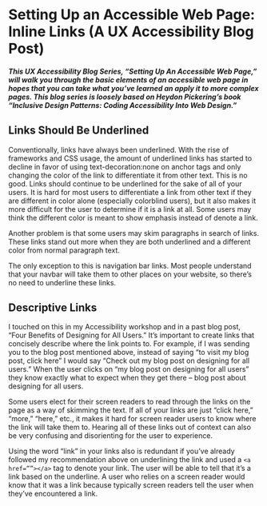 # Setting Up an Accessible Web Page: Inline Links (A UX Accessibility Blog Post)
##### This UX Accessibility Blog Series, “Setting Up An Accessible Web Page,” will walk you through the basic elements of an accessible web page in hopes that you can take what you’ve learned an apply it to more complex pages. This blog series is loosely based on Heydon Pickering’s book “Inclusive Design Patterns: Coding Accessibility Into Web Design.”

<h2>Links Should Be Underlined</h2>
<p>Conventionally, links have always been underlined. With the rise of frameworks and CSS usage, the amount of underlined links has started to decline in favor of using text-decoration:none on anchor tags and only changing the color of the link to differentiate it from other text. This is no good. Links should continue to be underlined for the sake of all of your users. 
It is hard for most users to differentiate a link from other text if they are different in color alone (especially colorblind users), but it also makes it more difficult for the user to determine if it is a link at all. Some users may think the different color is meant to show emphasis instead of denote a link.</p>
<p>Another problem is that some users may skim paragraphs in search of links. These links stand out more when they are both underlined and a different color from normal paragraph text. </p>
<p>The only exception to this is navigation bar links. Most people understand that your navbar will take them to other places on your website, so there’s no need to underline these links.</p>

<h2>Descriptive Links</h2>
<p>I touched on this in my Accessibility workshop and in a past blog post, “Four Benefits of Designing for All Users.”
It’s important to create links that concisely describe where the link points to. For example, if I was sending you to the blog post mentioned above, instead of saying “to visit my blog post, click here” I would say “Check out my blog post on designing for all users.” When the user clicks on “my blog post on designing for all users” they know exactly what to expect when they get there – blog post about designing for all users.</p>
<p>Some users elect for their screen readers to read through the links on the page as a way of skimming the text. If all of your links are just “click here,” “more,” “here,” etc., it makes it hard for screen reader users to know where the link will take them to. Hearing all of these links out of context can also be very confusing and disorienting for the user to experience. </p>
<p>Using the word “link” in your links also is redundant if you’ve already followed my recommendation above on underlining the link and used a <code>&lt;a href=””&gt;&lt;/a&gt;</code> tag to denote your link. The user will be able to tell that it’s a link based on the underline. A user who relies on a screen reader would know that it was a link because typically screen readers tell the user when they’ve encountered a link.</p>
